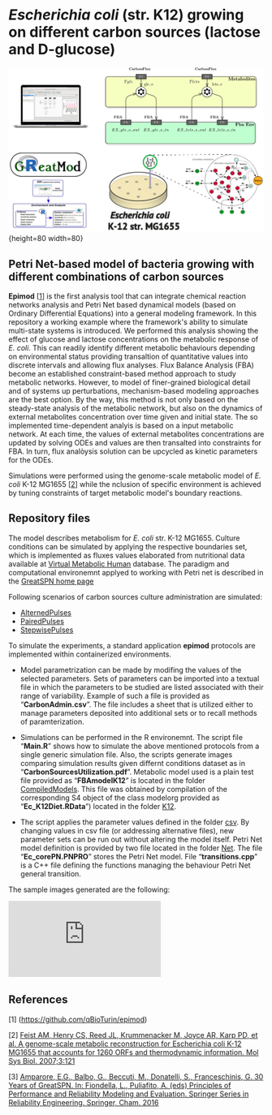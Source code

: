 # _Escherichia coli_ (str. K12) growing on different carbon sources (lactose and D-glucose)
![Flyer](https://github.com/qBioTurin/Ec_coli_modelling/blob/main/Input/notes/4Md/Flyer_Sum_G-L_model.png){height=80 width=80}

## Petri Net-based model of bacteria growing with different combinations of carbon sources
**Epimod** [[1](#references)] is the first analysis tool that can integrate chemical reaction networks analysis and Petri Net based dynamical models (based on Ordinary Differential Equations) into a general modeling framework. In this repository a working example where the framework's ability to simulate multi-state systems is introduced. We performed this analysis showing the effect of glucose and lactose concentrations on the metabolic response of _E. coli_. This can readily identify different metabolic behaviours depending on environmental status providing transaltion of quantitative values into discrete intervals and allowing flux analyses. Flux Balance Analysis (FBA) become an established constraint-based method approach to study metabolic networks. However, to model of finer-grained biological detail and of systems up perturbations, mechanism-based modeling approaches are the best option.  By the way, this method is not only based on the steady-state analysis of the metabolic network, but also on the dynamics of external metabolites concentration over time given and initial state. The so implemented time-dependent analyis is based on a input metabolic network. At each time, the values of external metabolites concentrations are updated by solving ODEs and values are then transalted into constraints for FBA. In turn, flux analòysis solution can be upcycled as kinetic parameters for the ODEs.

Simulations were performed using the genome-scale metabolic model of _E. coli_ K-12 MG1655 [[2](#references)] while the nclusion of specific environment is achieved by tuning constraints of target metabolic model's boundary reactions. 

## Repository files
The model describes metabolism for _E. coli_ str. K-12 MG1655. Culture conditions can be simulated by applying the respective boundaries set, which is implemented as fluxes values elaborated from nutritional data available at [Virtual Metabolic Human](https://www.vmh.life/#nutrition) database. The paradigm and computational environemnt applyed to working with Petri net is described in the [GreatSPN home page](http://www.di.unito.it/~amparore/mc4cslta/editor.html)

Following scenarios of carbon sources culture administration are simulated:

  * [AlternedPulses](https://github.com/qBioTurin/Ec_coli_modelling/blob/main/Input/csv/AlternedPulses.csv)
  * [PairedPulses](https://github.com/qBioTurin/Ec_coli_modelling/blob/main/Input/csv/PairedPulses.csv)
  * [StepwisePulses](https://github.com/qBioTurin/Ec_coli_modelling/blob/main/Input/csv/StepwisePulses.csv)

To simulate the experiments, a standard application **epimod** protocols are implemented within containerized environments.

* Model parametrization can be made by modifing the values of the selected parameters. Sets of parameters can be imported into a textual file in which the parameters to be studied are listed associated with their range of variability. Example of such a file is provided as “**CarbonAdmin.csv**”. The file includes a sheet that is utilized either to manage parameters deposited into additional sets or to recall methods of paramterization.

* Simulations can be performed in the R environemnt. The script file “**Main.R**” shows how to simulate the above mentioned protocols from a single generic simulation file. Also, the scripts generate images comparing simulation results given differnt conditions dataset as in “**CarbonSourcesUtilization.pdf**”. Metabolic model used is a plain test file provided as “**FBAmodelK12**” is located in the folder [CompiledModels](https://github.com/qBioTurin/Ec_coli_modelling/blob/main/Input/CompiledModels). This file was obtained by compilation of the corresponding S4 object of the class modelorg provided as “**Ec_K12Diet.RData**”) located in the folder [K12](https://github.com/qBioTurin/Ec_coli_modelling/blob/main/Input/Models/K12). 

* The script applies the parameter values defined in the folder [csv](https://github.com/qBioTurin/Ec_coli_modelling/blob/main/Input/csv). By changing values in csv file (or addressing alternative files), new parameter sets can be run out without altering the model itself. Petri Net model definition is provided by two file located in the folder [Net](https://github.com/qBioTurin/Ec_coli_modelling/blob/main/Input/Models/Net). The file “**Ec_corePN.PNPRO**” stores the Petri Net model. File “**transitions.cpp**” is a C++ file defining the functions managing the behaviour Petri Net general transition.

The sample images generated are the following:

![ModelSim](https://github.com/qBioTurin/Ec_coli_modelling/blob/main/Results/CarbonSourcesUtilization.pdf)


## References
[1] (https://github.com/qBioTurin/epimod)

[2] [Feist AM, Henry CS, Reed JL, Krummenacker M, Joyce AR, Karp PD, et al. A genome-scale metabolic reconstruction for Escherichia coli K-12 MG1655 that accounts for 1260 ORFs and thermodynamic information. Mol Sys Biol. 2007;3:121](https://www.embopress.org/doi/full/10.1038/msb4100155)

[3] [Amparore, E.G., Balbo, G., Beccuti, M., Donatelli, S., Franceschinis, G. 30 Years of GreatSPN.  In: Fiondella, L., Puliafito, A. (eds) Principles of Performance and Reliability Modeling and Evaluation. Springer Series in Reliability Engineering. Springer, Cham. 2016](https://link.springer.com/chapter/10.1007/978-3-319-30599-8_9)
